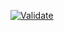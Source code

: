 [![Validate](https://github.com/jsirianni/dayz_config/actions/workflows/validate.yml/badge.svg?branch=master)](https://github.com/jsirianni/dayz_config/actions/workflows/validate.yml)